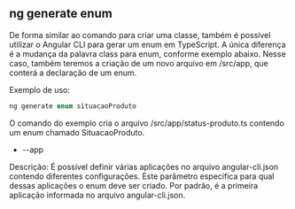 ## ng generate enum

De forma similar ao comando para criar uma classe, também é possível utilizar o Angular CLI para gerar um enum em TypeScript. A única diferença é a mudança da palavra class para enum, conforme exemplo abaixo. Nesse caso, também teremos a criação de um novo arquivo em /src/app, que conterá a declaração de um enum.

Exemplo de uso:

```js
ng generate enum situacaoProduto
```
O comando do exemplo cria o arquivo /src/app/status-produto.ts contendo um enum chamado SituacaoProduto.

- --app <string>

Descrição: É possível definir várias aplicações no arquivo angular-cli.json contendo diferentes configurações. Este parâmetro especifica para qual dessas aplicações o enum deve ser criado. Por padrão, é a primeira aplicação informada no arquivo angular-cli.json.